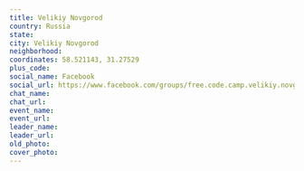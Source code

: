 ```yaml
---
title: Velikiy Novgorod
country: Russia
state: 
city: Velikiy Novgorod
neighborhood: 
coordinates: 58.521143, 31.27529
plus_code:
social_name: Facebook
social_url: https://www.facebook.com/groups/free.code.camp.velikiy.novgorod
chat_name:
chat_url:
event_name:
event_url:
leader_name:
leader_url:
old_photo: 
cover_photo:
---
```

